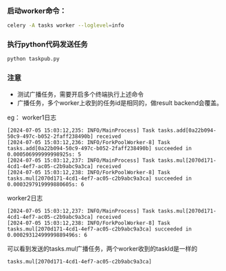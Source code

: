 ### 启动worker命令：
```bash
celery -A tasks worker --loglevel=info
```

### 执行python代码发送任务
```bash
python taskpub.py
```

### 注意
* 测试广播任务，需要开启多个终端执行上述命令
* 广播任务，多个worker上收到的任务id是相同的，做result backend会覆盖。

eg：
worker1日志
```vim
[2024-07-05 15:03:12,235: INFO/MainProcess] Task tasks.add[0a22b094-50c9-497c-b052-2faff238490b] received
[2024-07-05 15:03:12,236: INFO/ForkPoolWorker-8] Task tasks.add[0a22b094-50c9-497c-b052-2faff238490b] succeeded in 0.000506999999998925s: 5
[2024-07-05 15:03:12,237: INFO/MainProcess] Task tasks.mul[2070d171-4cd1-4ef7-ac05-c2b9abc9a3ca] received
[2024-07-05 15:03:12,238: INFO/ForkPoolWorker-8] Task tasks.mul[2070d171-4cd1-4ef7-ac05-c2b9abc9a3ca] succeeded in 0.0003297919999880605s: 6
```

worker2日志
```vim
[2024-07-05 15:03:12,237: INFO/MainProcess] Task tasks.mul[2070d171-4cd1-4ef7-ac05-c2b9abc9a3ca] received
[2024-07-05 15:03:12,238: INFO/ForkPoolWorker-8] Task tasks.mul[2070d171-4cd1-4ef7-ac05-c2b9abc9a3ca] succeeded in 0.00029312499999889496s: 6
```
可以看到发送的tasks.mul广播任务，两个worker收到的taskId是一样的
```vim
tasks.mul[2070d171-4cd1-4ef7-ac05-c2b9abc9a3ca]
```
